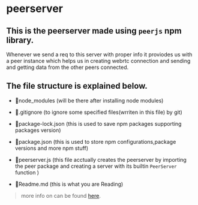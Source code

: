 # peerserver
## This is the peerserver made using `peerjs` npm library.
Whenever we send a req to this server with proper info it proviodes us with a peer instance which helps us in creating webrtc connection and sending and getting data from the other peers connected.
## The file structure is explained below.
- 📂node_modules (will be there after installing node modules)
- 📜.gitignore (to ignore some specified files(wrriten in this file) by git)

- 📜package-lock.json (this is used to save npm packages supporting packages version)

- 📜package.json (this is used to store npm configurations,package versions and more npm stuff)
- 📜peerserver.js (this file acctually creates the peerserver by importing the peer package and creating a server with its builtin `PeerServer` function )

- 📜Readme.md (this is what you are Reading)
>more info on can be found [here](https://github.com/peers/peerjs-server).
